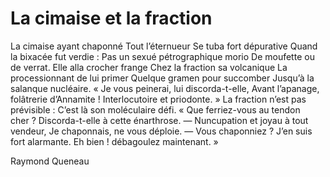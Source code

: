 # La cimaise et la fraction

La cimaise ayant chaponné 
Tout l’éternueur
Se tuba fort dépurative 
Quand la bixacée fut verdie :
Pas un sexué pétrographique morio 
De moufette ou de verrat.
Elle alla crocher frange
Chez la fraction sa volcanique
La processionnant de lui primer
Quelque gramen pour succomber
Jusqu’à la salanque nucléaire.
« Je vous peinerai, lui discorda-t-elle,
Avant l’apanage, folâtrerie d’Annamite ! 
Interlocutoire et priodonte. »
La fraction n’est pas prévisible :
C’est là son moléculaire défi.
« Que ferriez-vous au tendon cher ?
Discorda-t-elle à cette énarthrose.
— Nuncupation et joyau à tout vendeur,
Je chaponnais, ne vous déploie.
— Vous chaponniez ? J’en suis fort alarmante.
Eh bien ! débagoulez maintenant. »

Raymond Queneau
